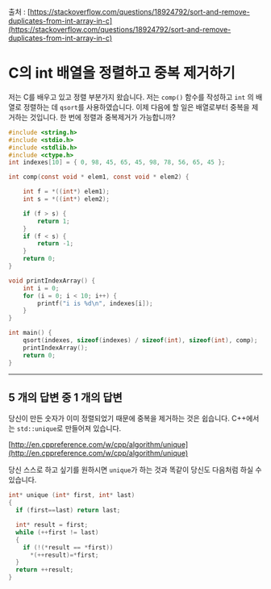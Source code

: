 출처 : [https://stackoverflow.com/questions/18924792/sort-and-remove-duplicates-from-int-array-in-c](https://stackoverflow.com/questions/18924792/sort-and-remove-duplicates-from-int-array-in-c)

# C의 int 배열을 정렬하고 중복 제거하기

저는 C를 배우고 있고 정렬 부분가지 왔습니다. 저는 `comp()` 함수를 작성하고 `int` 의 배열로 정렬하는 데 `qsort`를 사용하였습니다. 이제 다음에 할 일은 배열로부터 중복을 제거하는 것입니다. 한 번에 정렬과 중복제거가 가능합니까?

```c
#include <string.h>
#include <stdio.h>
#include <stdlib.h>
#include <ctype.h>    
int indexes[10] = { 0, 98, 45, 65, 45, 98, 78, 56, 65, 45 };

int comp(const void * elem1, const void * elem2) {

    int f = *((int*) elem1);
    int s = *((int*) elem2);

    if (f > s) {    
        return 1;
    }    
    if (f < s) {    
        return -1;
    }    
    return 0;
}

void printIndexArray() {    
    int i = 0;    
    for (i = 0; i < 10; i++) {    
        printf("i is %d\n", indexes[i]);    
    }
}

int main() {    
    qsort(indexes, sizeof(indexes) / sizeof(int), sizeof(int), comp);    
    printIndexArray();    
    return 0;
}
```

---

## 5 개의 답변 중 1 개의 답변

당신이 만든 숫자가 이미 정렬되었기 때문에 중복을 제거하는 것은 쉽습니다. C++에서는 `std::unique`로 만들어져 있습니다.

[http://en.cppreference.com/w/cpp/algorithm/unique](http://en.cppreference.com/w/cpp/algorithm/unique)

당신 스스로 하고 싶기를 원하시면 `unique`가 하는 것과 똑같이 당신도 다음처럼 하실 수 있습니다.

```c
int* unique (int* first, int* last)
{
  if (first==last) return last;

  int* result = first;
  while (++first != last)
  {
    if (!(*result == *first)) 
      *(++result)=*first;
  }
  return ++result;
}
```


